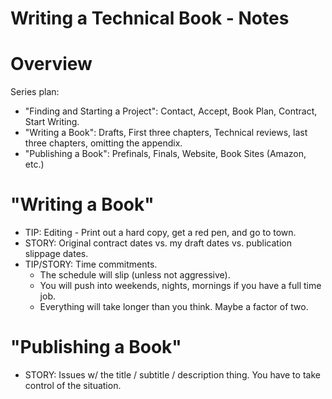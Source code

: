 Writing a Technical Book - Notes
================================

Overview
========

Series plan:

* "Finding and Starting a Project": Contact, Accept, Book Plan, Contract, Start Writing.
* "Writing a Book": Drafts, First three chapters, Technical reviews, last three chapters, omitting the appendix.
* "Publishing a Book": Prefinals, Finals, Website, Book Sites (Amazon, etc.)

"Writing a Book"
================
* TIP: Editing - Print out a hard copy, get a red pen, and go to town.
* STORY: Original contract dates vs. my draft dates vs. publication slippage dates.
* TIP/STORY: Time commitments.
  * The schedule will slip (unless not aggressive).
  * You will push into weekends, nights, mornings if you have a full time job.
  * Everything will take longer than you think. Maybe a factor of two.

"Publishing a Book"
===================
* STORY: Issues w/ the title / subtitle / description thing. You have to take control of the situation.

